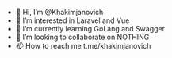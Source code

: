 - 👋 Hi, I’m @Khakimjanovich
- 👀 I’m interested in Laravel and Vue
- 🌱 I’m currently learning GoLang and Swagger
- 💞️ I’m looking to collaborate on NOTHING
- 📫 How to reach me t.me/khakimjanovich

<!---
Khakimjanovich/Khakimjanovich is a ✨ special ✨ repository because its `README.md` (this file) appears on your GitHub profile.
You can click the Preview link to take a look at your changes.
--->
